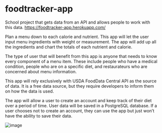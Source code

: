 # foodtracker-app
School project that gets data from an API and allows people to work with this data.
https://foodtracker-app.herokuapp.com/

Plan a menu down to each calorie and nutrient. This app will let the user input menu ingredients with weight or measurement. 
The app will add up all the ingredients and chart the totals of each nutrient and calorie. 

The type of user that will benefit from this app is anyone that needs to know every component of a menu item. These include 
people who have a medical condition, people who are on a specific diet, and restaurateurs who are concerned about menu information.

This app will rely exclusively with USDA FoodData Central API as the source of data. It is a free data source, but they require 
developers to inform them on how the data is used. 

The app will allow a user to create an account and keep track of their diet over a period of time. User data will be saved in a 
PostgreSQL database. If a user chooses not to create an account, they can use the app but just won’t have the ability to save their data.

![image](Database_schema.svg)


